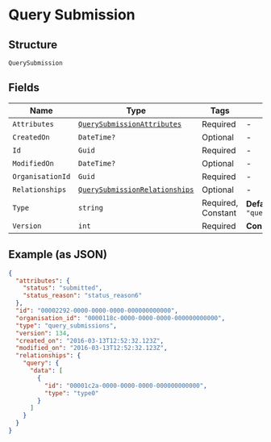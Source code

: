 
# Query Submission

## Structure

`QuerySubmission`

## Fields

| Name | Type | Tags | Description |
|  --- | --- | --- | --- |
| `Attributes` | [`QuerySubmissionAttributes`](../../doc/models/query-submission-attributes.md) | Required | - |
| `CreatedOn` | `DateTime?` | Optional | - |
| `Id` | `Guid` | Required | - |
| `ModifiedOn` | `DateTime?` | Optional | - |
| `OrganisationId` | `Guid` | Required | - |
| `Relationships` | [`QuerySubmissionRelationships`](../../doc/models/query-submission-relationships.md) | Optional | - |
| `Type` | `string` | Required, Constant | **Default**: `"query_submissions"` |
| `Version` | `int` | Required | **Constraints**: `>= 0` |

## Example (as JSON)

```json
{
  "attributes": {
    "status": "submitted",
    "status_reason": "status_reason6"
  },
  "id": "00002292-0000-0000-0000-000000000000",
  "organisation_id": "0000118c-0000-0000-0000-000000000000",
  "type": "query_submissions",
  "version": 134,
  "created_on": "2016-03-13T12:52:32.123Z",
  "modified_on": "2016-03-13T12:52:32.123Z",
  "relationships": {
    "query": {
      "data": [
        {
          "id": "00001c2a-0000-0000-0000-000000000000",
          "type": "type0"
        }
      ]
    }
  }
}
```

